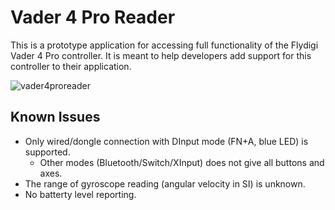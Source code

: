 # Vader 4 Pro Reader

This is a prototype application for accessing full functionality of the Flydigi Vader 4 Pro controller. It is meant to help developers add support for this controller to their application.

![vader4proreader](https://github.com/user-attachments/assets/04e5ed18-9c75-4e19-95ea-c4620175a9af)


## Known Issues

* Only wired/dongle connection with DInput mode (FN+A, blue LED) is supported.
  - Other modes (Bluetooth/Switch/XInput) does not give all buttons and axes.
* The range of gyroscope reading (angular velocity in SI) is unknown.
* No batterty level reporting.
